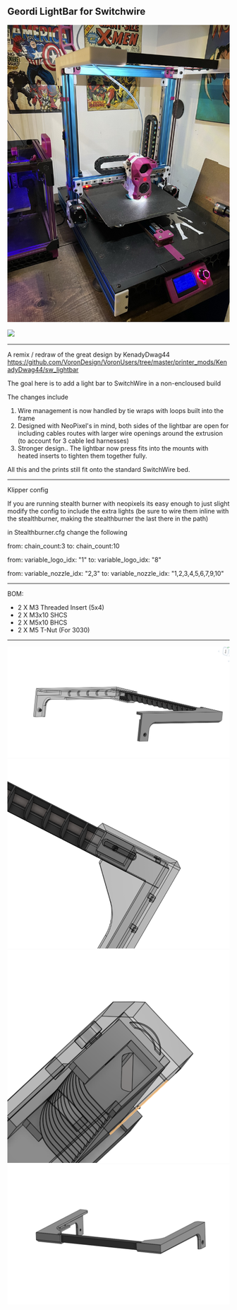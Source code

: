 ## Geordi LightBar for Switchwire

![1](./photos/geordi_header.jpeg) 

[![](https://www.paypalobjects.com/en_US/i/btn/btn_donate_LG.gif)](https://www.paypal.com/donate?hosted_button_id=EN8E4MTBQRZ3J)

---------------------------------------------------------------------------------------


A remix / redraw of the great design  by KenadyDwag44 https://github.com/VoronDesign/VoronUsers/tree/master/printer_mods/KenadyDwag44/sw_lightbar


The goal here is to add a light bar to SwitchWire in a non-encloused build

The changes include 

1. Wire management is now handled by tie wraps with loops built into the frame 
2. Designed with  NeoPixel's in mind, both sides of the lightbar are open for including cables routes with larger wire openings around the extrusion (to account for 3 cable led harnesses)
3. Stronger design.. The lightbar now press fits into the mounts with heated inserts to tighten them together fully.


All this and the prints still fit onto the standard SwitchWire bed.   

---------------------------------------------------------------------------------------


Klipper config

If you are running stealth burner with neopixels its easy enough to just slight modify the config to include the extra lights (be sure to wire them inline with the stealthburner, making the stealthburner the last there in the path)


in Stealthburner.cfg change the following

from:	chain_count:3
to: 	chain_count:10

from:	variable_logo_idx: "1" 
to:		variable_logo_idx: "8" 

from:	variable_nozzle_idx: "2,3"
to:		variable_nozzle_idx:  "1,2,3,4,5,6,7,9,10"

---------------------------------------------------------------------------------------



BOM:

- 2 X M3 Threaded Insert (5x4)
- 2 X M3x10 SHCS 
- 2 X M5x10 BHCS
- 2 X M5 T-Nut (For 3030)

---------------------------------------------------------------------------------------


![2](./photos/geordi1.jpeg) 
![3](./photos/geordi2.jpeg) 
![4](./photos/geordi3.jpeg) 
![5](./photos/geordi4.jpeg) 

